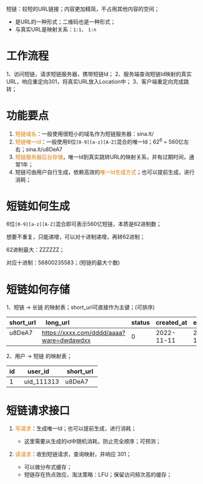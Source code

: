 
短链：较短的URL链接；内容更加精简，不占用其他内容的空间；
- 是URL的一种形式；二维码也是一种形式；
- 与真实URL是映射关系：`1:1`、 `1:n`

# 工作流程
  
1、访问短链，请求短链服务器，携带短链Id；
2、服务端查询短链Id映射的真实URL，响应重定向301，将真实URL放入Location中；
3、客户端重定向完成跳转；

# 功能要点

1. <font color="#de7802">短链域名</font>：一般使用很短小的域名作为短链服务器：sina.lt/
2. <font color="#de7802">短链唯一id</font>：一般使用6位`[0-9][a-z][A-Z]`混合的唯一Id；$62^6$ = 560亿左右；sina.lt/u8DeA7
3. <font color="#de7802">短链服务器后台存储</font>，唯一Id到真实跳转URL的映射关系，并有过期时间，通常1年；
4. 短链可由用户自行生成，依赖高效的<font color="#de7802">唯一Id生成方式</font>；也可以提前生成，进行消耗；

# 短链如何生成

6位`[0-9][a-z][A-Z]`混合即可表示560亿短链，本质是62进制数；

想要不重复，只能递增，可以对十进制递增，再转62进制；

62进制最大：ZZZZZZ；

对应十进制：56800235583；(短链的最大个数)

# 短链如何存储

1、短链 -> 长链 的映射表；short_url可直接作为主键；(可排序)

| short_url | long_url                                 | status | created_at | expired_at |
| --------- | ---------------------------------------- | ------ | ---------- | ---------- |
| u8DeA7    | https://xxxx.com/dddd/aaaa?ware=dwdawdxx | 0      | 2022-11-11 | 2023-11-11 |

2、用户 -> 短链 的映射表；

| id  | user_id    | short_url |
| --- | ---------- | --------- |
| 1   | uid_111313 | u8DeA7    |

# 短链请求接口

1. <font color="#de7802">写请求</font>：生成唯一Id；也可以提前生成，进行消耗；
	- 这里需要从生成的id中随机消耗，防止完全顺序；可预测；

2. <font color="#de7802">读请求</font>：收到短链请求，查询映射，并响应 301；
	- 可以做分布式缓存；
	- 短链存在热点效应，淘汰策略：LFU；保留访问频次高的缓存；
